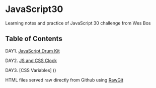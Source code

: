 # JavaScript30

Learning notes and practice of JavaScript 30 challenge from Wes Bos


## Table of Contents
DAY1. [JavaScript Drum Kit](https://github.com/iamcxy/JavaScript30/tree/master/01%20-%20JavaScript%20Drum%20Kit) 

DAY2. [JS and CSS Clock](https://cdn.rawgit.com/iamcxy/JavaScript30/37c1e060/02%20-%20JS%20and%20CSS%20Clock/index-PRACTICE.html)

DAY3. [CSS Variables] ()

HTML files served raw directly from Github using [RawGit](https://rawgit.com/)
